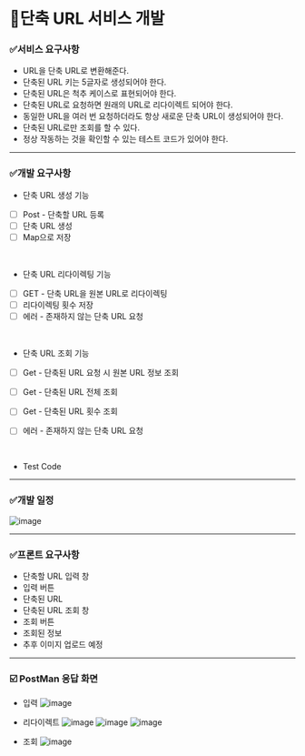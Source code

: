 # 📌단축 URL 서비스 개발

### ✅서비스 요구사항
- URL을 단축 URL로 변환해준다.
- 단축된 URL 키는 5글자로 생성되어야 한다.
- 단축된 URL은 척추 케이스로 표현되어야 한다.
- 단축된 URL로 요청하면 원래의 URL로 리다이렉트 되어야 한다.
- 동일한 URL을 여러 번 요청하더라도 항상 새로운 단축 URL이 생성되어야 한다.
- 단축된 URL로만 조회를 할 수 있다.
- 정상 작동하는 것을 확인할 수 있는 테스트 코드가 있어야 한다.
  
----

### ✅개발 요구사항
- 단축 URL 생성 기능
- [ ] Post - 단축할 URL 등록
- [ ] 단축 URL 생성
- [ ] Map으로 저장
  
<br>

  
- 단축 URL 리다이렉팅 기능
- [ ] GET - 단축 URL을 원본 URL로 리다이렉팅
- [ ] 리다이렉팅 횟수 저장
- [ ] 에러 - 존재하지 않는 단축 URL 요청

<br>

- 단축 URL 조회 기능
- [ ] Get - 단축된 URL 요청 시 원본 URL 정보 조회
- [ ] Get - 단축된 URL 전체 조회
- [ ] Get - 단축된 URL 횟수 조회
- [ ] 에러 - 존재하지 않는 단축 URL 요청
 
  <br>

- Test Code

----

### ✅개발 일정 
![image](https://github.com/user-attachments/assets/815e7529-42b7-4761-a6bd-2242d3e169a2)


---- 

### ✅프론트 요구사항
- 단축할 URL 입력 창
- 입력 버튼
- 단축된 URL
- 단축된 URL 조회 창
- 조회 버튼
- 조회된 정보
- 추후 이미지 업로드 예정

-----

### ☑️ PostMan 응답 화면
- 입력
  ![image](https://github.com/user-attachments/assets/9e793b44-025d-4365-b894-60155b6be2bc)


- 리다이렉트
![image](https://github.com/user-attachments/assets/d42b3854-359d-422d-b1a1-74cb32956527)
![image](https://github.com/user-attachments/assets/4403254d-1234-4b3c-9ec4-2742dfd78661)
![image](https://github.com/user-attachments/assets/c730edc6-d2f0-4c7a-a7a1-821a1af5e18c)

- 조회
![image](https://github.com/user-attachments/assets/2dfd9161-7bdb-4c85-8b3d-8a98f13857bd)
